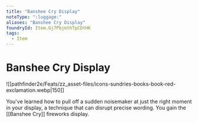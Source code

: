 ```yaml
---
title: "Banshee Cry Display"
noteType: ":luggage:"
aliases: "Banshee Cry Display"
foundryId: Item.Gj7PbjmthTpCDtHK
tags:
  - Item
---
```


# Banshee Cry Display
![[pathfinder2e/Feats/zz_asset-files/icons-sundries-books-book-red-exclamation.webp|150]]

You've learned how to pull off a sudden noisemaker at just the right moment in your display, a technique that can disrupt precise wording. You gain the [[Banshee Cry]] fireworks display.
